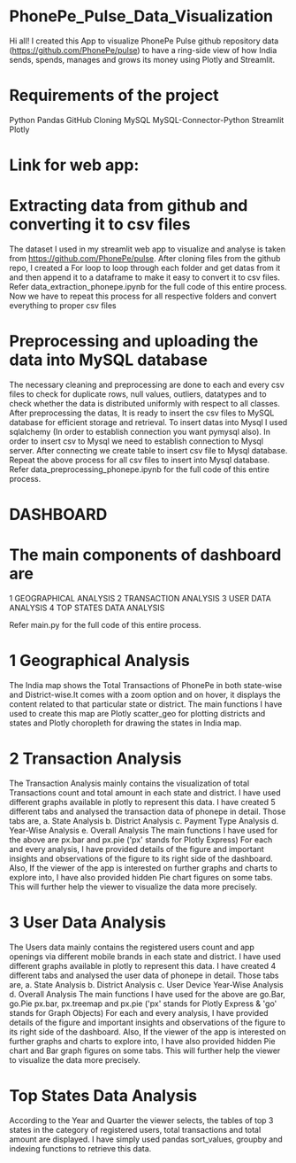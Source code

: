 # PhonePe_Pulse_Data_Visualization
Hi all! I created this App to visualize PhonePe Pulse github repository data (https://github.com/PhonePe/pulse) to have a ring-side view of how India sends, spends, manages and grows its money using Plotly and Streamlit.

# Requirements of the project
Python
Pandas
GitHub Cloning
MySQL
MySQL-Connector-Python
Streamlit
Plotly

# Link for web app: 

# Extracting data from github and converting it to csv files
The dataset I used in my streamlit web app to visualize and analyse is taken from https://github.com/PhonePe/pulse.
After cloning files from the github repo, I created a For loop to loop through each folder and get datas from it and then append it to a dataframe to make it easy to convert it to csv files.
Refer data_extraction_phonepe.ipynb for the full code of this entire process.
Now we have to repeat this process for all respective folders and convert everything to proper csv files

# Preprocessing and uploading the data into MySQL database
The necessary cleaning and preprocessing are done to each and every csv files to check for duplicate rows, null values, outliers, datatypes and to check whether the data is distributed uniformly with respect to all classes.
After preprocessing the datas, It is ready to insert the csv files to MySQL database for efficient storage and retrieval.
To insert datas into Mysql I used sqlalchemy (In order to establish connection you want pymysql also). In order to insert csv to Mysql we need to establish connection to Mysql server. After connecting we create table to insert csv file to Mysql database. 
Repeat the above process for all csv files to insert into Mysql database. Refer data_preprocessing_phonepe.ipynb for the full code of this entire process.

# DASHBOARD
# The main components of dashboard are
1 GEOGRAPHICAL ANALYSIS
2 TRANSACTION ANALYSIS
3 USER DATA ANALYSIS
4 TOP STATES DATA ANALYSIS

Refer main.py for the full code of this entire process.

# 1 Geographical Analysis
The India map shows the Total Transactions of PhonePe in both state-wise and District-wise.It comes with a zoom option and on hover, it displays the content related to that particular state or district. 
The main functions I have used to create this map are Plotly scatter_geo for plotting districts and states and Plotly choropleth for drawing the states in India map.

# 2 Transaction Analysis
The Transaction Analysis mainly contains the visualization of total Transactions count and total amount in each state and district. I have used different graphs available in plotly to represent this data. I have created 5 different tabs and analysed the transaction data of phonepe in detail.
Those tabs are,
a. State Analysis
b. District Analysis
c. Payment Type Analysis
d. Year-Wise Analysis
e. Overall Analysis
The main functions I have used for the above are px.bar and px.pie ('px' stands for Plotly Express)
For each and every analysis, I have provided details of the figure and important insights and observations of the figure to its right side of the dashboard.
Also, If the viewer of the app is interested on further graphs and charts to explore into, I have also provided hidden Pie chart figures on some tabs. This will further help the viewer to visualize the data more precisely.

# 3 User Data Analysis
The Users data mainly contains the registered users count and app openings via different mobile brands in each state and district. I have used different graphs available in plotly to represent this data. I have created 4 different tabs and analysed the user data of phonepe in detail.
Those tabs are,
a. State Analysis
b. District Analysis
c. User Device Year-Wise Analysis
d. Overall Analysis
The main functions I have used for the above are go.Bar, go.Pie px.bar, px.treemap and px.pie ('px' stands for Plotly Express & 'go' stands for Graph Objects)
For each and every analysis, I have provided details of the figure and important insights and observations of the figure to its right side of the dashboard.
Also, If the viewer of the app is interested on further graphs and charts to explore into, I have also provided hidden Pie chart and Bar graph figures on some tabs. This will further help the viewer to visualize the data more precisely.

# Top States Data Analysis
According to the Year and Quarter the viewer selects, the tables of top 3 states in the category of registered users, total transactions and total amount are displayed.
I have simply used pandas sort_values, groupby and indexing functions to retrieve this data.

